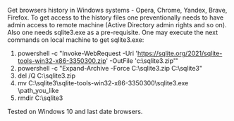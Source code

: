 Get browsers history in Windows systems - Opera, Chrome, Yandex, Brave, Firefox.
To get access to the history files one preventionally needs to have admin access to remote machine (Active Directory admin rights and so on).
Also one needs sqlite3.exe as a pre-requisite. One may execute the next commands on local machine to get sqlite3.exe:
1. powershell -c "Invoke-WebRequest -Uri 'https://sqlite.org/2021/sqlite-tools-win32-x86-3350300.zip' -OutFile 'c:\sqlite3.zip'"
2. powershell -c "Expand-Archive -Force C:\sqlite3.zip C:\sqlite3"
3. del /Q C:\sqlite3.zip
4. mv C:\sqlite3\sqlite-tools-win32-x86-3350300\sqlite3.exe \path_you_like
5. rmdir C:\sqlite3

Tested on Windows 10 and last date browsers.
